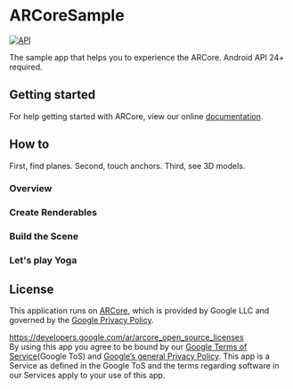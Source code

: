 # ARCoreSample
[![API](https://img.shields.io/badge/API-24%2B-brightgreen.svg?style=flat)](https://android-arsenal.com/api?level=24)

The sample app that helps you to experience the ARCore. Android API 24+ required.

## Getting started

For help getting started with ARCore, view our online
[documentation](https://developers.google.com/ar/).

## How to

First, find planes.
Second, touch anchors.
Third, see 3D models.

### Overview

### Create Renderables

### Build the Scene

### Let's play Yoga

## License
This application runs on [ARCore](https://play.google.com/store/apps/details?id=com.google.ar.core), which is provided by Google LLC and governed by the [Google Privacy Policy](https://policies.google.com/privacy).

https://developers.google.com/ar/arcore_open_source_licenses<br>
By using this app you agree to be bound by our [Google Terms of Service](http://www.google.com/accounts/TOS)(Google ToS) and [Google’s general Privacy Policy](http://www.google.com/intl/en/policies/privacy). This app is a Service as defined in the Google ToS and the terms regarding software in our Services apply to your use of this app.
